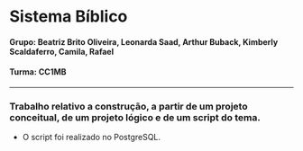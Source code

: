 # Sistema Bíblico 
#### Grupo: Beatriz Brito Oliveira, Leonarda Saad, Arthur Buback, Kimberly Scaldaferro, Camila, Rafael 
#### Turma: CC1MB
---------------------------------
### Trabalho relativo a construção, a partir de um projeto conceitual, de um projeto lógico e de um script do tema.
* O script foi realizado no PostgreSQL. 
